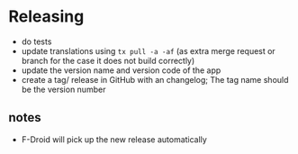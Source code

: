 # Releasing

- do tests
- update translations using ``tx pull -a -af`` (as extra merge request or branch for the case it does not build correctly)
- update the version name and version code of the app
- create a tag/ release in GitHub with an changelog; The tag name should be the version number

## notes

- F-Droid will pick up the new release automatically
